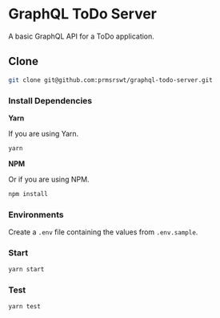 # GraphQL ToDo Server

A basic GraphQL API for a ToDo application.

## Clone

```bash
git clone git@github.com:prmsrswt/graphql-todo-server.git
```

### Install Dependencies

**Yarn**

If you are using Yarn.

```bash
yarn
```

**NPM**

Or if you are using NPM.

```bash
npm install
```

### Environments

Create a `.env` file containing the values from `.env.sample`.

### Start

```bash
yarn start
```

### Test

```bash
yarn test
```
